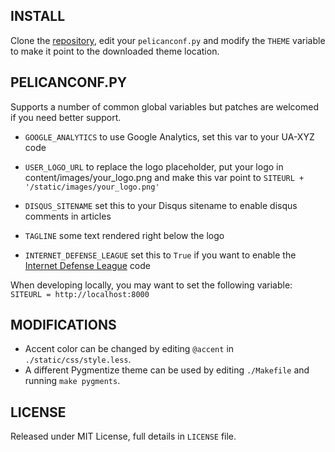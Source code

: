 ## INSTALL

Clone the [repository](https://github.com/gfidente/pelican-svbhack), edit your `pelicanconf.py` and modify the `THEME` variable to make it point to the downloaded theme location.

## PELICANCONF.PY

Supports a number of common global variables but patches are welcomed if you need better support.

- `GOOGLE_ANALYTICS` to use Google Analytics, set this var to your UA-XYZ code

- `USER_LOGO_URL` to replace the logo placeholder, put your logo in content/images/your_logo.png and make this var point to `SITEURL + '/static/images/your_logo.png'`

- `DISQUS_SITENAME` set this to your Disqus sitename to enable disqus comments in articles

- `TAGLINE` some text rendered right below the logo

- `INTERNET_DEFENSE_LEAGUE` set this to `True` if you want to enable the [Internet Defense League](http://internetdefenseleague.org) code

When developing locally, you may want to set the following variable: `SITEURL = http://localhost:8000`

## MODIFICATIONS

- Accent color can be changed by editing `@accent` in `./static/css/style.less`.
- A different Pygmentize theme can be used by editing `./Makefile` and running `make pygments`.

## LICENSE

Released under MIT License, full details in `LICENSE` file.
